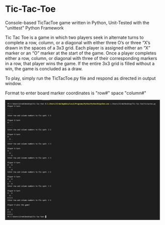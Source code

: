 # Tic-Tac-Toe
Console-based TicTacToe game written in Python, Unit-Tested with the "unittest" Python Framework

Tic Tac Toe is a game in which two players seek in alternate turns to complete a row, column, or a diagonal with either three O’s or three “X’s drawn in the spaces of a 3x3 grid. Each player is assigned either an “X” marker or an “O” marker at the start of the game. Once a player completes either a row, column, or diagonal with three of their corresponding markers in a row, that player wins the game. If the entire 3x3 grid is filled without a win, the game is concluded as a draw. 

To play, simply run the TicTacToe.py file and respond as directed in output window.

Format to enter board marker coordinates is "row#" space "column#" 

![](Test%20Run%20Screenshot.jpg) 
